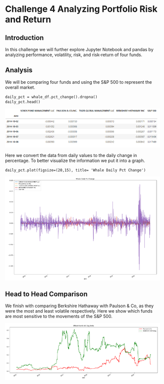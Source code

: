 # Challenge 4 Analyzing Portfolio Risk and Return

## Introduction
In this challenge we will further explore Jupyter Notebook and pandas by analyzing performance, volatility, risk, and risk-return of four funds.

## Analysis
We will be comparing four funds and using the S&P 500 to represent the overall market.

```
daily_pct = whale_df.pct_change().dropna()
daily_pct.head()
```
![daily_return](/Images/daily_return.PNG)

Here we convert the data from daily values to the daily change in percentage. To better visualize the information we put it into a graph.

```
daily_pct.plot(figsize=(20,15), title= 'Whale Daily Pct Change')
```

![daily_return_graph](/Images/daily_return_graph.PNG)

## Head to Head Comparison
We finish with comparing Berkshire Hathaway with Paulson & Co, as they were the most and least volatile respectively.  Here we show which funds are most sensitive to the movements of the S&P 500.

![berk_vs_paul](/Images/berk_vs_paul.PNG)